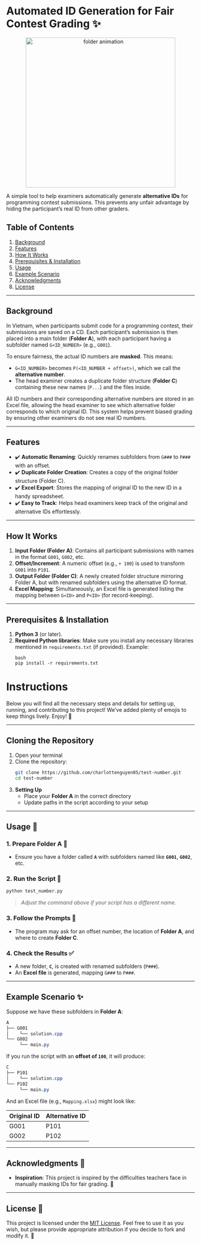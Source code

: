# Automated ID Generation for Fair Contest Grading :sparkles:

<p align="center">
  <img src="https://i.gifer.com/origin/e6/e689257ceefe8a833c86d022de084df5.gif" width="400" alt="folder animation">
</p>

A simple tool to help examiners automatically generate **alternative IDs** for programming contest submissions. This prevents any unfair advantage by hiding the participant’s real ID from other graders.

## Table of Contents
1. [Background](#background)
2. [Features](#features)
3. [How It Works](#how-it-works)
4. [Prerequisites & Installation](#prerequisites--installation)
5. [Usage](#usage-rocket)
6. [Example Scenario](#example-scenario-sparkles)
7. [Acknowledgments](#acknowledgments-pray)
8. [License](#license-scroll)

---

## Background
In Vietnam, when participants submit code for a programming contest, their submissions are saved on a CD. Each participant’s submission is then placed into a main folder (**Folder A**), with each participant having a subfolder named `G<ID_NUMBER>` (e.g., `G001`).

To ensure fairness, the actual ID numbers are **masked**. This means:
- `G<ID_NUMBER>` becomes `P(<ID_NUMBER + offset>)`, which we call the **alternative number**.
- The head examiner creates a duplicate folder structure (**Folder C**) containing these new names (`P...`) and the files inside.

All ID numbers and their corresponding alternative numbers are stored in an Excel file, allowing the head examiner to see which alternative folder corresponds to which original ID. This system helps prevent biased grading by ensuring other examiners do not see real ID numbers.

---

## Features
- :heavy_check_mark: **Automatic Renaming**: Quickly renames subfolders from `G###` to `P###` with an offset.
- :heavy_check_mark: **Duplicate Folder Creation**: Creates a copy of the original folder structure (Folder C).
- :heavy_check_mark: **Excel Export**: Stores the mapping of original ID to the new ID in a handy spreadsheet.
- :heavy_check_mark: **Easy to Track**: Helps head examiners keep track of the original and alternative IDs effortlessly.

---

## How It Works
1. **Input Folder (Folder A)**: Contains all participant submissions with names in the format `G001`, `G002`, etc.
2. **Offset/Increment**: A numeric offset (e.g., `+ 100`) is used to transform `G001` into `P101`.
3. **Output Folder (Folder C)**: A newly created folder structure mirroring Folder A, but with renamed subfolders using the alternative ID format.
4. **Excel Mapping**: Simultaneously, an Excel file is generated listing the mapping between `G<ID>` and `P<ID>` (for record-keeping).

---

## Prerequisites & Installation
1. **Python 3** (or later).  
2. **Required Python libraries**: Make sure you install any necessary libraries mentioned in `requirements.txt` (if provided). Example:
   ```
   bash
   pip install -r requirements.txt
    ```

# Instructions

Below you will find all the necessary steps and details for setting up, running, and contributing to this project! We’ve added plenty of emojis to keep things lively. Enjoy! :tada:

---

## Cloning the Repository 

1. Open your terminal 
2. Clone the repository:
   ```bash
   git clone https://github.com/charlottenguyen05/test-number.git
   cd test-number
   ```
3. **Setting Up** 
   - Place your **Folder A** in the correct directory
   - Update paths in the script according to your setup  

---

## Usage :rocket:

### 1. Prepare Folder A :file_folder:
- Ensure you have a folder called **`A`** with subfolders named like **`G001`**, **`G002`**, etc.

### 2. Run the Script :running:
```bash
python test_number.py
```
> *Adjust the command above if your script has a different name.*

### 3. Follow the Prompts :mag_right:
- The program may ask for an offset number, the location of **Folder A**, and where to create **Folder C**.

### 4. Check the Results :white_check_mark:
- A new folder, **`C`**, is created with renamed subfolders (`P###`).  
- An **Excel file** is generated, mapping `G###` to `P###`.

---

## Example Scenario :sparkles:

Suppose we have these subfolders in **Folder A**:

```css
A
├── G001
│    └── solution.cpp
└── G002
     └── main.py
```

If you run the script with an **offset of `100`**, it will produce:

```css
C
├── P101
│    └── solution.cpp
└── P102
     └── main.py
```

And an Excel file (e.g., `Mapping.xlsx`) might look like:

| Original ID | Alternative ID |
|-------------|---------------|
| G001        | P101          |
| G002        | P102          |

---

## Acknowledgments :pray:

- **Inspiration**: This project is inspired by the difficulties teachers face in manually masking IDs for fair grading. :school_satchel:

---

## License :scroll:

This project is licensed under the [MIT License](LICENSE). Feel free to use it as you wish, but please provide appropriate attribution if you decide to fork and modify it. :memo:

